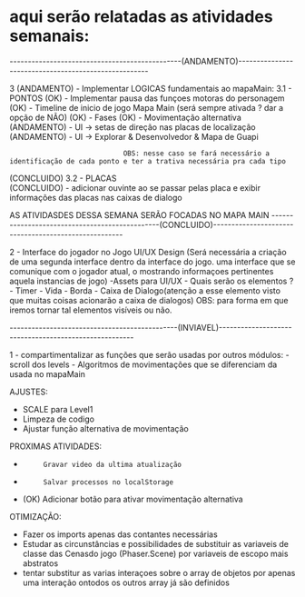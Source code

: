 # aqui serão relatadas as atividades semanais:
-----------------------------------------------(ANDAMENTO)-----------------------------------------------------

 3 (ANDAMENTO) - Implementar LOGICAS fundamentais ao mapaMain:
              3.1 - PONTOS
   (OK)          - Implementar pausa das funçoes motoras do personagem
   (OK)          - Timeline de inicio de jogo Mapa Main (será sempre ativada ? dar a opção de NÃO)
   (OK)          - Fases
   (OK)          - Movimentação alternativa
(ANDAMENTO)      - UI -> setas de direção nas placas de localização
(ANDAMENTO)      - UI -> Explorar & Desenvolvedor & Mapa de Guapi
              
                                OBS: nesse caso se fará necessário a identificação de cada ponto e ter a trativa necessária pra cada tipo
        
(CONCLUIDO)   3.2 - PLACAS        
       (CONCLUIDO)   - adicionar ouvinte ao se passar pelas placa e exibir informações das placas nas caixas de dialogo

 AS ATIVIDASDES DESSA SEMANA SERÃO FOCADAS NO MAPA MAIN
-----------------------------------------------(CONCLUIDO)-----------------------------------------------------
 
 2 - Interface do jogador no Jogo UI/UX Design (Será necessária a criação de uma segunda interface dentro da interface do jogo. uma interface que se comunique com o jogador atual, o mostrando informaçoes pertinentes aquela instancias de jogo)
        -Assets para UI/UX
        - Quais serão os elementos ?
            - Timer
            - Vida
            - Borda
            - Caixa de Dialogo(atenção a esse elemento visto que muitas coisas acionarão a caixa de dialogos)
                                OBS: para forma em que iremos tornar tal elementos visíveis ou não.

 ----------------------------------------------(INVIAVEL)------------------------------------------------------

 1 - compartimentalizar as funções que serão usadas por outros módulos:
        - scroll dos levels
        -  Algoritmos de movimentações que se diferenciam da usada no mapaMain






AJUSTES:

 - SCALE para Level1
 - Limpeza de codigo
 - Ajustar função alternativa de movimentação

PROXIMAS ATIVIDADES:
 -          Gravar video da ultima atualização
 -          Salvar processos no localStorage
 -    (OK)  Adicionar botão para ativar movimentação alternativa

 OTIMIZAÇÃO:
 - Fazer os imports apenas das contantes necessárias
 - Estudar as circunstâncias e possibilidades de substituir as variaveis de classe das Cenasdo jogo (Phaser.Scene) 
       por variaveis de escopo mais  abstratos
 - tentar substitur as varias interaçoes sobre o array de objetos por apenas uma interação ontodos os outros array já são definidos
